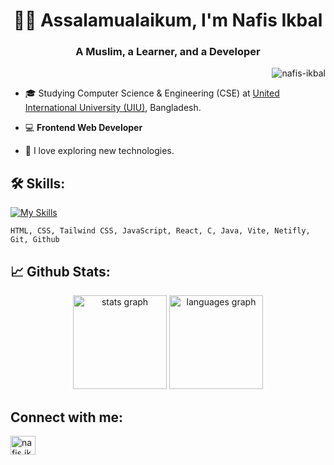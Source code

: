 <h1 align="center">🧑‍💻 Assalamualaikum, I'm Nafis Ikbal</h1>
<h3 align="center">A Muslim, a Learner, and a Developer</h3>

<p align="right"> <img src="https://komarev.com/ghpvc/?username=nafis-ikbal&label=Profile%20views&color=0e75b6&style=flat" alt="nafis-ikbal" /> </p>

- 🎓 Studying Computer Science & Engineering (CSE) at [United International University (UIU)](https://www.uiu.ac.bd), Bangladesh.

- 💻 **Frontend Web Developer**  

- 🌟 I love exploring new technologies.

## 🛠 Skills:
[![My Skills](https://skillicons.dev/icons?i=html,css,tailwind,js,react,c,java,vite,netlify,git,github)](https://skillicons.dev)

	HTML, CSS, Tailwind CSS, JavaScript, React, C, Java, Vite, Netifly, Git, Github

## 📈 Github Stats:
<p align="center">
  <img src="https://github-readme-stats.vercel.app/api?username=nafis-ikbal&hide_title=false&hide_rank=false&show_icons=true&include_all_commits=true&count_private=true&disable_animations=false&theme=nightowl&locale=en&hide_border=false&order=1" height="150" alt="stats graph" />
  <img src="https://github-readme-stats.vercel.app/api/top-langs?username=nafis-ikbal&locale=en&hide_title=false&layout=compact&card_width=300&langs_count=5&theme=nightowl&hide_border=false&order=2" height="150" alt="languages graph" />
</p>

## Connect with me:
<p align="left"><a href="https://fb.com/nafis.ikbal00" target="blank"><img align="center" src="https://raw.githubusercontent.com/rahuldkjain/github-profile-readme-generator/master/src/images/icons/Social/facebook.svg" alt="nafis.ikbal00" height="30" width="40" /></a> 
</p>

